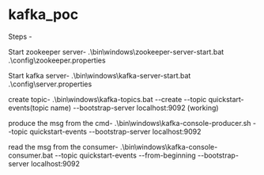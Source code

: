 # kafka_poc

Steps -

Start zookeeper server-
.\bin\windows\zookeeper-server-start.bat .\config\zookeeper.properties

Start kafka server-
.\bin\windows\kafka-server-start.bat .\config\server.properties

create topic-
.\bin\windows\kafka-topics.bat --create --topic quickstart-events(topic name) --bootstrap-server localhost:9092   (working)

produce the msg from the cmd-
.\bin\windows\kafka-console-producer.sh --topic quickstart-events --bootstrap-server localhost:9092


read the msg from the consumer-
.\bin\windows\kafka-console-consumer.bat --topic quickstart-events --from-beginning --bootstrap-server localhost:9092
